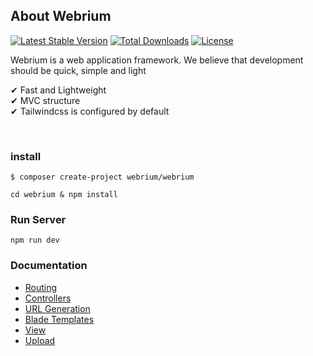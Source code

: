 ## About Webrium
[![Latest Stable Version](https://poser.pugx.org/webrium/webrium/v)](//packagist.org/packages/webrium/webrium) [![Total Downloads](https://poser.pugx.org/webrium/webrium/downloads)](//packagist.org/packages/webrium/webrium)  [![License](https://poser.pugx.org/webrium/webrium/license)](//packagist.org/packages/webrium/webrium)

Webrium is a web application framework. We believe that development should be quick, simple and light

✔ Fast and Lightweight <br>
✔ MVC structure <br>
✔ Tailwindcss is configured by default <br>

<br>

### install
```
$ composer create-project webrium/webrium
```

```
cd webrium & npm install
```

### Run Server
```
npm run dev
```


### Documentation
 
 * [Routing](https://github.com/webrium/webrium/wiki/routing)
 * [Controllers](https://github.com/webrium/webrium/wiki/controllers)
 * [URL Generation](https://github.com/webrium/webrium/wiki/URL-Generation)
 * [Blade Templates](https://github.com/webrium/webrium/wiki/Blade-Templates)
 * [View](https://github.com/webrium/webrium/wiki/View)
 * [Upload](https://github.com/webrium/webrium/wiki/Upload)
 
